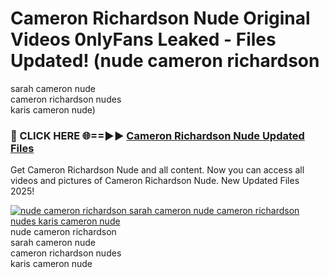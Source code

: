 # Cameron Richardson Nude Original Videos 0nlyFans Leaked - Files Updated! (nude cameron richardson<br>
sarah cameron nude<br>
cameron richardson nudes<br>
karis cameron nude)

<h3>🔴 CLICK HERE 🌐==►► <a href="https://tinyurl.com/2p9ay9w9" rel="nofollow">Cameron Richardson Nude Updated Files</a></h3>

Get Cameron Richardson Nude and all content. Now you can access all videos and pictures of Cameron Richardson Nude. New Updated Files 2025!

[![nude cameron richardson<br>
sarah cameron nude<br>
cameron richardson nudes<br>
karis cameron nude](https://i.imgur.com/KQgVmj3.gif)](https://tinyurl.com/2p9ay9w9)
nude cameron richardson<br>
sarah cameron nude<br>
cameron richardson nudes<br>
karis cameron nude